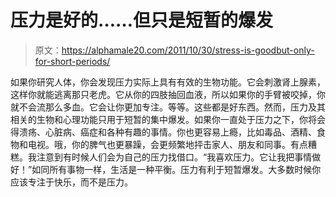 # 压力是好的……但只是短暂的爆发

> 原文：<https://alphamale20.com/2011/10/30/stress-is-goodbut-only-for-short-periods/>

如果你研究人体，你会发现压力实际上具有有效的生物功能。它会刺激肾上腺素，这样你就能逃离那只老虎。它从你的四肢抽回血液，所以如果你的手臂被咬掉，你就不会流那么多血。它会让你更加专注。等等。这些都是好东西。然而，压力及其相关的生物和心理功能只用于短暂的集中爆发。如果你一直处于压力之下，你将会得溃疡、心脏病、癌症和各种有趣的事情。你也更容易上瘾，比如毒品、酒精、食物和电视。哦，你的脾气也更暴躁，会更频繁地抨击家人、朋友和同事。有点糟糕。我注意到有时候人们会为自己的压力找借口。“我喜欢压力。它让我把事情做好！”如同所有事物一样，生活是一种平衡。压力有利于短暂爆发。大多数时候你应该专注于快乐，而不是压力。
